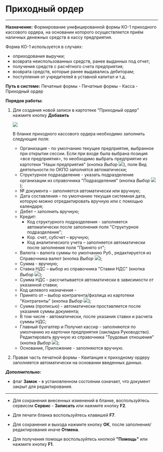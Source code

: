 ﻿# Приходный ордер
- - -
**Назначение:** Формирование унифицированной формы КО-1 приходного кассового ордера, на основании которого осуществляется приём наличных денежных средств в кассу предприятия.

Форма КО-1 используется в случаях:
- оприходования выручки;
- возврата неиспользованных средств, ранее выданных под отчет;
- получения средств с расчётного счета предприятия;
- возврата средств, которые ранее выдавались дебиторам;
- поступления от учредителей в уставной капитал и т.д.

**Путь в системе:**  Печатные формы - Печатные формы - Касса - Приходный ордер

**Порядок работы:**

1. Для создания новой записи в картотеке "Приходный ордер" нажмите кнопку **Добавить**

    ![](topic:ПечатныеФормы.AddFiles.Screenshot_20305.jpg)

    В бланке приходного кассового ордера необходимо заполнить следующие поля: 

    - Организация - по умолчанию текущее предприятие, выбранное при открытии сессии. Если при входе была выбрана позиция &lt;все предприятия&gt;,
    то необходимо выбрать предприятие из картотеки "Наши предприятия" (кнопка *Выбор* ![](topic:Com.AddFiles.Buttons.Btn_select.png)), поле Вид деятельности по ОКПО заполнятся автоматически;
    - Структурное подразделение - указать подразделение организации из справочника "Подразделения" (кнопка *Выбор* ![](topic:Com.AddFiles.Buttons.Btn_select.png));
    - № документа – заполняется автоматически или вручную;
    - Дата составления – по умолчанию текущая системная дата, которую можно отредактировать вручную или с помощью календаря;
    - Дебет – заполнить вручную;
    - Кредит:
        - Код структурного подразделения - заполняется автоматически после заполнения поля "Структурное подразделение";
        - Кор. счет, субсчет – вручную;
        - Код аналитического учета – заполняется автоматически после заполнения поля "Принято от";
    - Валюта – валюта суммы по умолчанию Руб., редактируется из Справочника валют (кнопка *Выбор* ![](topic:Com.AddFiles.Buttons.Btn_select.png));
    - Сумма - вручную;
    - Ставка НДС – выбор из справочника "Ставки НДС" (кнопка *Выбор* ![](topic:Com.AddFiles.Buttons.Btn_select.png)); 
    - Сумма НДС - рассчитывается автоматически в зависимости от указанной ставки;
    - Код целевого назначения -
    - Принято от – выбор контрагента/физлица из картотеки "Контрагенты" (кнопка *Выбор* ![](topic:Com.AddFiles.Buttons.Btn_select.png));
    - Сумма (прописью) - автоматически проставляется после указания суммы документа;
    - В том числе - автоматически, после указания ставки и расчета суммы НДС;
    - Главный бухгалтер и Получил кассир - заполняются по умолчанию из карточки предприятия (закладка Руководство). Редактировать вручную из справочника
    "Трудовые отношения" (кнопка *Выбор* ![](topic:Com.AddFiles.Buttons.Btn_select.png));
    - Основание, Приложение -  заполняются вручную.

2. Правая часть печатной формы - Квитанция к приходному ордеру заполняется автоматически на основании введенных данных.

***Дополнительно:***
- флаг **Замок** - в установленном состоянии означает, что документ закрыт для редактирования.

______________________

- Для сохранения внесенных изменений в бланке, воспользуйтесь сервисом **Сервис** - **Записать** или нажмите кнопку **F2**.

- Для печати бланка воспользуйтесь клавишей **F7**. 

- Для сохранения и выхода нажмите кнопку **ОК**, после заполнения/редактирования иначе **Отмена**.

- Для получения помощи воспользуйтесь кнопкой  **"Помощь"** или нажмите кнопку **F1**.










